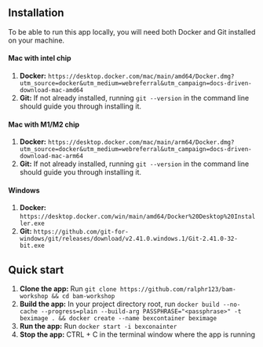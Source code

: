 ## Installation

To be able to run this app locally, you will need both Docker and Git installed on your machine.

#### Mac with intel chip

1. **Docker:** `https://desktop.docker.com/mac/main/amd64/Docker.dmg?utm_source=docker&utm_medium=webreferral&utm_campaign=docs-driven-download-mac-amd64`
2. **Git:** If not already installed, running `git --version` in the command line should guide you through installing it.

#### Mac with M1/M2 chip

1. **Docker:** `https://desktop.docker.com/mac/main/arm64/Docker.dmg?utm_source=docker&utm_medium=webreferral&utm_campaign=docs-driven-download-mac-arm64`
2. **Git:** If not already installed, running `git --version` in the command line should guide you through installing it.

#### Windows

1. **Docker:** `https://desktop.docker.com/win/main/amd64/Docker%20Desktop%20Installer.exe`
2. **Git:** `https://github.com/git-for-windows/git/releases/download/v2.41.0.windows.1/Git-2.41.0-32-bit.exe`

## Quick start

1. **Clone the app:** Run `git clone https://github.com/ralphr123/bam-workshop && cd bam-workshop`
2. **Build the app:** In your project directory root, run `docker build --no-cache --progress=plain --build-arg PASSPHRASE="<passphrase>" -t beximage . && docker create --name bexcontainer beximage`
3. **Run the app:** Run `docker start -i bexconainter`
4. **Stop the app:** CTRL + C in the terminal window where the app is running
